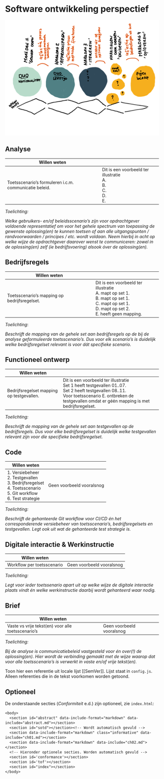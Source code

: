 # Software ontwikkeling perspectief

![Tekstueel alternatief voor methode](media/method.svg "Methode")

## Analyse

| Willen weten                                           |                                                                         |
| ------------------------------------------------------ | ----------------------------------------------------------------------- |
| Toetsscenario’s formuleren i.c.m. communicatie beleid. | Dit is een voorbeeld ter illustratie<br/>A.<br/>B.<br/>C.<br/>D.<br/>E. |

*Toelichting:*

*Welke gebruikers- en/of beleidsscenario’s zijn voor opdrachtgever voldoende representatief om voor het gehele spectrum van toepassing de gewenste oplossing(en) te kunnen toetsen of aan alle uitgangspunten / randvoorwaarden / principes / etc. wordt voldaan. Neem hierbij in acht op welke wijze de opdrachtgever daarover wenst te communiceren: zowel in de oplossing(en) zelf (ie bedrijfsvoering) alsook óver de oplossing(en).*

## Bedrijfsregels

| Willen weten                                 |                                                                                                                                                         |
| -------------------------------------------- | ------------------------------------------------------------------------------------------------------------------------------------------------------- |
| Toetsscenario’s mapping op bedrijfsregelset. | Dit is een voorbeeld ter illustratie<br/>A. mapt op set 1.<br/>B. mapt op set 1.<br/>C. mapt op set 1.<br/>D. mapt op set 2.<br/>E. heeft geen mapping. |

*Toelichting*:

*Beschrijft de mapping van de gehele set aan bedrijfsregels op de bij de analyse geformuleerde toetsscenario’s. Dus voor elk scenario’s is duidelijk welke bedrijfsregelset relevant is voor dát specifieke scenario.*

## Functioneel ontwerp

| Willen weten                              |                                                                                                                                                                                                                   |
| ----------------------------------------- | ----------------------------------------------------------------------------------------------------------------------------------------------------------------------------------------------------------------- |
| Bedrijfsregelset mapping op testgevallen. | Dit is een voorbeeld ter illustratie<br/>Set 1 heeft testgevallen 01..07.<br/>Set 2 heeft testgevallen 08..11.<br/>Voor toetsscenario E. ontbreken de testgevallen omdat er géén mapping is met bedrijfsregelset. |

*Toelichting:*

*Beschrijft de mapping van de gehele set aan testgevallen op de bedrijfsregels. Dus voor elke bedrijfsregelset is duidelijk welke testgevallen relevant zijn voor díe specifieke bedrijfsregelset.*

## Code

| Willen weten                                                                                                          |                           |
| --------------------------------------------------------------------------------------------------------------------- | ------------------------- |
| 1. Versiebeheer<br>2. Testgevallen<br>3. Bedrijfsregelset<br>4. Toetsscenario<br>5. Git workflow<br>6. Test strategie | Geen voorbeeld vooralsnog |

*Toelichting:*

*Beschrijft de gehanteerde Git workflow voor CI/CD én het corresponderende versiebeheer van toetsscenario’s, bedrijfsregelsets en testgevallen. Legt ook uit wat de gehanteerde test strategie is.*

## Digitale interactie & Werkinstructie

| Willen weten               |                           |
| -------------------------- | ------------------------- |
| Workflow per toetsscenario | Geen voorbeeld vooralsnog |

*Toelichting:*

*Legt voor ieder toetssenario apart uit op welke wijze de digitale interactie plaats vindt én welke werkinstructie daarbij wordt gehanteerd waar nodig.*

## Brief

| Willen weten                                       |                           |
| -------------------------------------------------- | ------------------------- |
| Vaste vs vrije tekst(en) voor alle toetsscenario’s | Geen voorbeeld vooralsnog |

*Toelichting:*

*Bij de analyse is communicatiebeleid vastgesteld voor én over(!) de oplossing(en). Hier wordt de verbinding gemaakt met de wijze waarop dat voor alle toetsscenario’s is verwerkt in vaste en/of vrije tekst(en).*

Toon hier een referentie uit locale lijst [[SemVer]]. Lijst staat in `config.js`. Alleen referenties die in de tekst voorkomen worden getoond.

## Optioneel

De onderstaande secties (_Conformiteit_ e.d.) zijn optioneel, zie `index.html`:

```
<body>
  <section id="abstract" data-include-format="markdown" data-include="abstract.md"></section>
  <section id="sotd"></section><!-- Wordt automatisch gevuld -->
  <section data-include-format="markdown" class="informative" data-include="ch01.md"></section>
  <section data-include-format="markdown" data-include="ch02.md"></section>
  <!-- Hieronder optionele secties. Worden automatisch gevuld -->
  <section id='conformance'></section>
  <section id='tof'></section>
  <section id="index"></section>
</body>
```